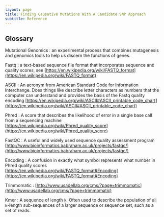 ```yaml
---
layout: page
title: Finding Causative Mutations With A Candidate SNP Approach
subtitle: Reference
---
```


## Glossary

Mutational Genomics
:	an experimental process that combines mutagenesis and genomics tools to help us discern the functions of genes.

Fastq
:	a text-based sequence file format that incorporates sequence and quality scores, see [https://en.wikipedia.org/wiki/FASTQ_format](https://en.wikipedia.org/wiki/FASTQ_format)

ASCII
:	An acronym from American Standard Code for Information Interchange. Does things like describe letter characters as numbers that the computer can understand and provides the basis of the Fastq quality encoding [https://en.wikipedia.org/wiki/ASCII#ASCII_printable_code_chart](https://en.wikipedia.org/wiki/ASCII#ASCII_printable_code_chart)

Phred
:	A score that describes the likelihood of error in a single base call from a sequencing machine [https://en.wikipedia.org/wiki/Phred_quality_score](https://en.wikipedia.org/wiki/Phred_quality_score)

FastQC
:	A useful and widely used sequence quality assessment program [http://www.bioinformatics.babraham.ac.uk/projects/fastqc/](http://www.bioinformatics.babraham.ac.uk/projects/fastqc/)

Encoding
:	A confusion in exactly what symbol represents what number in Phred quality scores [https://en.wikipedia.org/wiki/FASTQ_format#Encoding](https://en.wikipedia.org/wiki/FASTQ_format#Encoding)

Trimmomatic
:	[http://www.usadellab.org/cms/?page=trimmomatic](http://www.usadellab.org/cms/?page=trimmomatic)

Kmer
:	A sequence of length `k`. Often used to describe the population of all `k`-length sub-sequences of a larger sequence or sequence set, such as a set of reads. 
